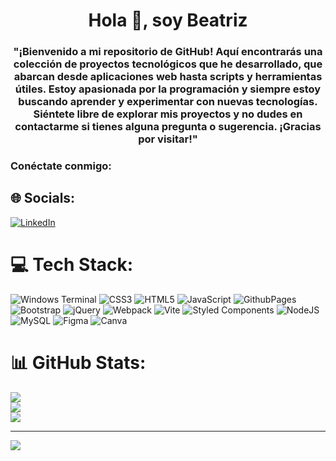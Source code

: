 <h1 align="center">Hola 👋, soy Beatriz</h1><h3 align="center">"¡Bienvenido a mi repositorio de GitHub! Aquí encontrarás una colección de proyectos tecnológicos que he desarrollado, que abarcan desde aplicaciones web hasta scripts y herramientas útiles. Estoy apasionada por la programación y siempre estoy buscando aprender y experimentar con nuevas tecnologías. Siéntete libre de explorar mis proyectos y no dudes en contactarme si tienes alguna pregunta o sugerencia. ¡Gracias por visitar!"
<h3 align="left">Conéctate conmigo:</h3><p align="left">



## 🌐 Socials:
[![LinkedIn](https://img.shields.io/badge/LinkedIn-%230077B5.svg?logo=linkedin&logoColor=white)](https://linkedin.com/in/https://www.linkedin.com/in/beatriz-c-perez-668ba42a0/) 

# 💻 Tech Stack:
![Windows Terminal](https://img.shields.io/badge/Windows%20Terminal-%234D4D4D.svg?style=for-the-badge&logo=windows-terminal&logoColor=white) ![CSS3](https://img.shields.io/badge/css3-%231572B6.svg?style=for-the-badge&logo=css3&logoColor=white) ![HTML5](https://img.shields.io/badge/html5-%23E34F26.svg?style=for-the-badge&logo=html5&logoColor=white) ![JavaScript](https://img.shields.io/badge/javascript-%23323330.svg?style=for-the-badge&logo=javascript&logoColor=%23F7DF1E) ![GithubPages](https://img.shields.io/badge/github%20pages-121013?style=for-the-badge&logo=github&logoColor=white) ![Bootstrap](https://img.shields.io/badge/bootstrap-%238511FA.svg?style=for-the-badge&logo=bootstrap&logoColor=white) ![jQuery](https://img.shields.io/badge/jquery-%230769AD.svg?style=for-the-badge&logo=jquery&logoColor=white) ![Webpack](https://img.shields.io/badge/webpack-%238DD6F9.svg?style=for-the-badge&logo=webpack&logoColor=black) ![Vite](https://img.shields.io/badge/vite-%23646CFF.svg?style=for-the-badge&logo=vite&logoColor=white) ![Styled Components](https://img.shields.io/badge/styled--components-DB7093?style=for-the-badge&logo=styled-components&logoColor=white) ![NodeJS](https://img.shields.io/badge/node.js-6DA55F?style=for-the-badge&logo=node.js&logoColor=white) ![MySQL](https://img.shields.io/badge/mysql-%2300000f.svg?style=for-the-badge&logo=mysql&logoColor=white) ![Figma](https://img.shields.io/badge/figma-%23F24E1E.svg?style=for-the-badge&logo=figma&logoColor=white) ![Canva](https://img.shields.io/badge/Canva-%2300C4CC.svg?style=for-the-badge&logo=Canva&logoColor=white)
# 📊 GitHub Stats:
![](https://github-readme-stats.vercel.app/api?username=Beatriz&theme=dark&hide_border=false&include_all_commits=false&count_private=false)<br/>
![](https://github-readme-streak-stats.herokuapp.com/?user=Beatriz&theme=dark&hide_border=false)<br/>
![](https://github-readme-stats.vercel.app/api/top-langs/?username=Beatriz&theme=dark&hide_border=false&include_all_commits=false&count_private=false&layout=compact)

---
[![](https://visitcount.itsvg.in/api?id=Beatriz&icon=0&color=0)](https://visitcount.itsvg.in)

<!-- Proudly created with GPRM ( https://gprm.itsvg.in ) -->
